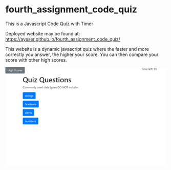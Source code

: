 # fourth_assignment_code_quiz
This is a Javascript Code Quiz with Timer

Deployed website may be found at: https://ayeser.github.io/fourth_assignment_code_quiz/

This website is a dynamic javascript quiz where the faster and more correctly you answer, the higher your score. You can then compare your score with other high scores.

![Site Picture](/Assets/JavascriptQuiz.png)
